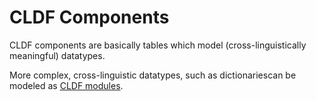 # CLDF Components

CLDF components are basically tables which model (cross-linguistically meaningful) datatypes.

More complex, cross-linguistic datatypes, such as dictionariescan be modeled as [CLDF modules](../modules).
